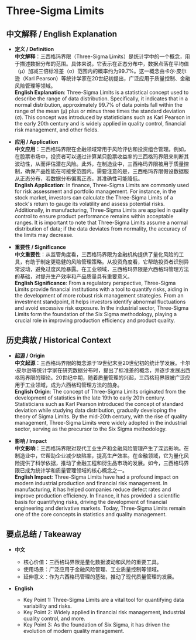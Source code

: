 # Three-Sigma Limits

## 中文解释 / English Explanation

* **定义 / Definition**  
  **中文解释**：三西格玛界限（Three-Sigma Limits）是统计学中的一个概念，用于描述数据分布的范围。具体来说，它表示在正态分布中，数据点落在平均值（μ）加减三倍标准差（σ）范围内的概率约为99.7%。这一概念由卡尔·皮尔逊（Karl Pearson）等统计学家在20世纪初提出，广泛应用于质量控制、金融风险管理等领域。  
  **English Explanation**: Three-Sigma Limits is a statistical concept used to describe the range of data distribution. Specifically, it indicates that in a normal distribution, approximately 99.7% of data points fall within the range of the mean (μ) plus or minus three times the standard deviation (σ). This concept was introduced by statisticians such as Karl Pearson in the early 20th century and is widely applied in quality control, financial risk management, and other fields.

* **应用 / Application**  
  **中文应用**：三西格玛界限在金融领域常用于风险评估和投资组合管理。例如，在股票市场中，投资者可以通过计算某只股票收益率的三西格玛界限来判断其波动性，从而评估潜在风险。此外，在制造业中，三西格玛界限被用于质量控制，确保产品性能在可接受范围内。需要注意的是，三西格玛界限假设数据服从正态分布，若数据分布偏离正态，其准确性可能降低。  
  **English Application**: In finance, Three-Sigma Limits are commonly used for risk assessment and portfolio management. For instance, in the stock market, investors can calculate the Three-Sigma Limits of a stock's return to gauge its volatility and assess potential risks. Additionally, in manufacturing, Three-Sigma Limits are applied in quality control to ensure product performance remains within acceptable ranges. It is important to note that Three-Sigma Limits assume a normal distribution of data; if the data deviates from normality, the accuracy of the limits may decrease.

* **重要性 / Significance**  
  **中文重要性**：从监管角度看，三西格玛界限为金融机构提供了量化风险的工具，有助于制定更稳健的风险管理策略。从投资角度看，它帮助投资者识别异常波动，避免过度风险暴露。在工业领域，三西格玛界限是六西格玛管理方法的基础，对提升生产效率和产品质量具有重要意义。  
  **English Significance**: From a regulatory perspective, Three-Sigma Limits provide financial institutions with a tool to quantify risks, aiding in the development of more robust risk management strategies. From an investment standpoint, it helps investors identify abnormal fluctuations and avoid excessive risk exposure. In the industrial sector, Three-Sigma Limits form the foundation of the Six Sigma methodology, playing a crucial role in improving production efficiency and product quality.

## 历史典故 / Historical Context

* **起源 / Origin**  
  **中文起源**：三西格玛界限的概念源于19世纪末至20世纪初的统计学发展。卡尔·皮尔逊等统计学家在研究数据分布时，提出了标准差的概念，并逐步发展出西格玛界限的理论。20世纪中期，随着质量管理的兴起，三西格玛界限被广泛应用于工业领域，成为六西格玛管理方法的前身。  
  **English Origin**: The concept of Three-Sigma Limits originated from the development of statistics in the late 19th to early 20th century. Statisticians such as Karl Pearson introduced the concept of standard deviation while studying data distribution, gradually developing the theory of Sigma Limits. By the mid-20th century, with the rise of quality management, Three-Sigma Limits were widely adopted in the industrial sector, serving as the precursor to the Six Sigma methodology.

* **影响 / Impact**  
  **中文影响**：三西格玛界限对现代工业生产和金融风险管理产生了深远影响。在制造业中，它帮助企业减少缺陷率，提高生产效率。在金融领域，它为量化风险提供了科学依据，推动了金融工程和衍生品市场的发展。如今，三西格玛界限已成为统计学和质量管理领域的核心概念之一。  
  **English Impact**: Three-Sigma Limits have had a profound impact on modern industrial production and financial risk management. In manufacturing, it has helped companies reduce defect rates and improve production efficiency. In finance, it has provided a scientific basis for quantifying risks, driving the development of financial engineering and derivative markets. Today, Three-Sigma Limits remain one of the core concepts in statistics and quality management.

## 要点总结 / Takeaway

* **中文**  
  - 核心价值：三西格玛界限是量化数据波动和风险的重要工具。  
  - 使用场景：广泛应用于金融风险管理、工业质量控制等领域。  
  - 延伸意义：作为六西格玛管理的基础，推动了现代质量管理的发展。  

* **English**  
  - Key Point 1: Three-Sigma Limits are a vital tool for quantifying data variability and risks.  
  - Key Point 2: Widely applied in financial risk management, industrial quality control, and more.  
  - Key Point 3: As the foundation of Six Sigma, it has driven the evolution of modern quality management.